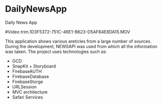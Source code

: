 # DailyNewsApp

Daily News App

#Video
trim.1D3F5372-751C-46E1-B623-D5AF84E8DA15.MOV 

This application shows various areticles from a large number of sources. During the development, NEWSAPI was used from which all the information was taken. The project uses technologies such as:
- GCD
- SnapKit + Storyboard
- FirebaseAUTH
- FirebaseDatabase
- FirebaseStorge
- URLSession
- MVC architecture
- Safari Services
